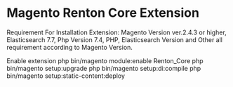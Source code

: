 
# Magento Renton Core Extension

Requirement For Installation Extension:
Magento Version  ver.2.4.3 or higher,
Elasticsearch 7.7,
Php Version 7.4,
PHP, Elasticsearch Version and Other all requirement according to Magento Version.

Enable extension
php bin/magento module:enable Renton_Core
php bin/magento setup:upgrade
php bin/magento setup:di:compile
php bin/magento setup:static-content:deploy
